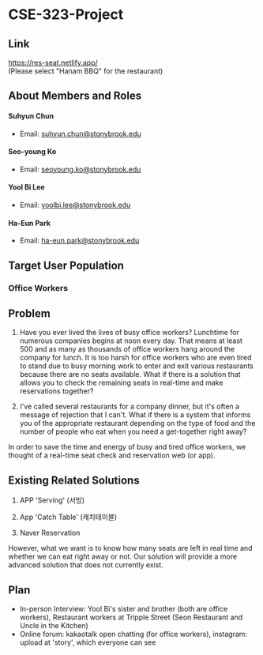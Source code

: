 # CSE-323-Project

## Link
https://res-seat.netlify.app/   
(Please select "Hanam BBQ" for the restaurant)

## About Members and Roles

#### Suhyun Chun
* Email: suhyun.chun@stonybrook.edu

#### Seo-young Ko 
* Email: seoyoung.ko@stonybrook.edu

#### Yool Bi Lee 
* Email: yoolbi.lee@stonybrook.edu

#### Ha-Eun Park
* Email: ha-eun.park@stonybrook.edu

## Target User Population

### Office Workers

## Problem
1. Have you ever lived the lives of busy office workers? Lunchtime for numerous companies begins at noon every day. That means at least 500 and as many as thousands of office workers hang around the company for lunch. It is too harsh for office workers who are even tired to stand due to busy morning work to enter and exit various restaurants because there are no seats available. What if there is a solution that allows you to check the remaining seats in real-time and make reservations together?

2. I've called several restaurants for a company dinner, but it's often a message of rejection that I can't. What if there is a system that informs you of the appropriate restaurant depending on the type of food and the number of people who eat when you need a get-together right away?

In order to save the time and energy of busy and tired office workers, we thought of a real-time seat check and reservation web (or app).

## Existing Related Solutions
1. APP 'Serving' (서빙) 

2. App 'Catch Table' (캐치테이블)

3. Naver Reservation

However, what we want is to know how many seats are left in real time and whether we can eat right away or not. 
Our solution will provide a more advanced solution that does not currently exist.

## Plan

- In-person Interview: Yool Bi's sister and brother (both are office workers), Restaurant workers at Tripple Street (Seon Restaurant and Uncle in the Kitchen)
- Online forum: kakaotalk open chatting (for office workers), instagram: upload at 'story', which everyone can see

